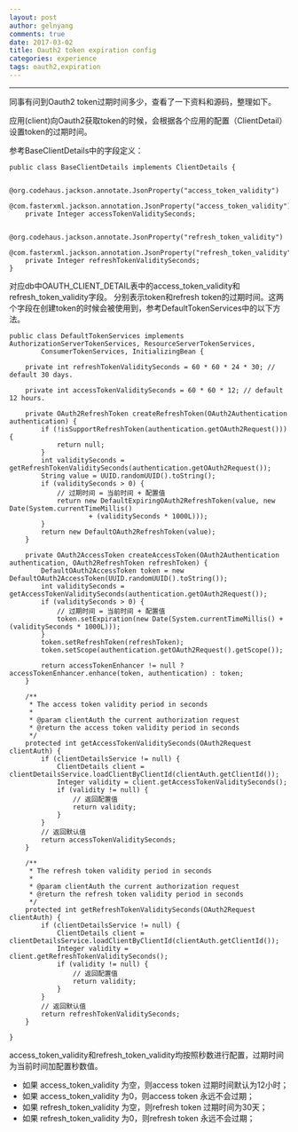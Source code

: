 ```yaml
---
layout: post
author: gelnyang
comments: true
date: 2017-03-02
title: Oauth2 token expiration config
categories: experience
tags: oauth2,expiration
---
```

---

同事有问到Oauth2 token过期时间多少，查看了一下资料和源码，整理如下。

应用(client)向Oauth2获取token的时候，会根据各个应用的配置（ClientDetail）设置token的过期时间。


参考BaseClientDetails中的字段定义：

```
public class BaseClientDetails implements ClientDetails {

	@org.codehaus.jackson.annotate.JsonProperty("access_token_validity")
	@com.fasterxml.jackson.annotation.JsonProperty("access_token_validity")
	private Integer accessTokenValiditySeconds;

	@org.codehaus.jackson.annotate.JsonProperty("refresh_token_validity")
	@com.fasterxml.jackson.annotation.JsonProperty("refresh_token_validity")
	private Integer refreshTokenValiditySeconds;
}
```
对应db中OAUTH_CLIENT_DETAIL表中的access_token_validity和refresh_token_validity字段。
分别表示token和refresh token的过期时间。这两个字段在创建token的时候会被使用到，参考DefaultTokenServices中的以下方法。


```
public class DefaultTokenServices implements AuthorizationServerTokenServices, ResourceServerTokenServices,
		ConsumerTokenServices, InitializingBean {

	private int refreshTokenValiditySeconds = 60 * 60 * 24 * 30; // default 30 days.

	private int accessTokenValiditySeconds = 60 * 60 * 12; // default 12 hours.

	private OAuth2RefreshToken createRefreshToken(OAuth2Authentication authentication) {
		if (!isSupportRefreshToken(authentication.getOAuth2Request())) {
			return null;
		}
		int validitySeconds = getRefreshTokenValiditySeconds(authentication.getOAuth2Request());
		String value = UUID.randomUUID().toString();
		if (validitySeconds > 0) {
		    // 过期时间 = 当前时间 + 配置值
			return new DefaultExpiringOAuth2RefreshToken(value, new Date(System.currentTimeMillis()
					+ (validitySeconds * 1000L)));
		}
		return new DefaultOAuth2RefreshToken(value);
	}

	private OAuth2AccessToken createAccessToken(OAuth2Authentication authentication, OAuth2RefreshToken refreshToken) {
		DefaultOAuth2AccessToken token = new DefaultOAuth2AccessToken(UUID.randomUUID().toString());
		int validitySeconds = getAccessTokenValiditySeconds(authentication.getOAuth2Request());
		if (validitySeconds > 0) {
		    // 过期时间 = 当前时间 + 配置值
			token.setExpiration(new Date(System.currentTimeMillis() + (validitySeconds * 1000L)));
		}
		token.setRefreshToken(refreshToken);
		token.setScope(authentication.getOAuth2Request().getScope());

		return accessTokenEnhancer != null ? accessTokenEnhancer.enhance(token, authentication) : token;
	}

	/**
	 * The access token validity period in seconds
	 *
	 * @param clientAuth the current authorization request
	 * @return the access token validity period in seconds
	 */
	protected int getAccessTokenValiditySeconds(OAuth2Request clientAuth) {
		if (clientDetailsService != null) {
			ClientDetails client = clientDetailsService.loadClientByClientId(clientAuth.getClientId());
			Integer validity = client.getAccessTokenValiditySeconds();
			if (validity != null) {
			    // 返回配置值
				return validity;
			}
		}
		// 返回默认值
		return accessTokenValiditySeconds;
	}

	/**
	 * The refresh token validity period in seconds
	 *
	 * @param clientAuth the current authorization request
	 * @return the refresh token validity period in seconds
	 */
	protected int getRefreshTokenValiditySeconds(OAuth2Request clientAuth) {
		if (clientDetailsService != null) {
			ClientDetails client = clientDetailsService.loadClientByClientId(clientAuth.getClientId());
			Integer validity = client.getRefreshTokenValiditySeconds();
			if (validity != null) {
			    // 返回配置值
				return validity;
			}
		}
		// 返回默认值
		return refreshTokenValiditySeconds;
	}

}
```
access_token_validity和refresh_token_validity均按照秒数进行配置，过期时间为当前时间加配置秒数值。

- 如果 access_token_validity 为空，则access token 过期时间默认为12小时；
- 如果 access_token_validity 为0，则access token 永远不会过期；
- 如果 refresh_token_validity 为空，则refresh token 过期时间为30天；
- 如果 refresh_token_validity 为0，则refresh token 永远不会过期；



